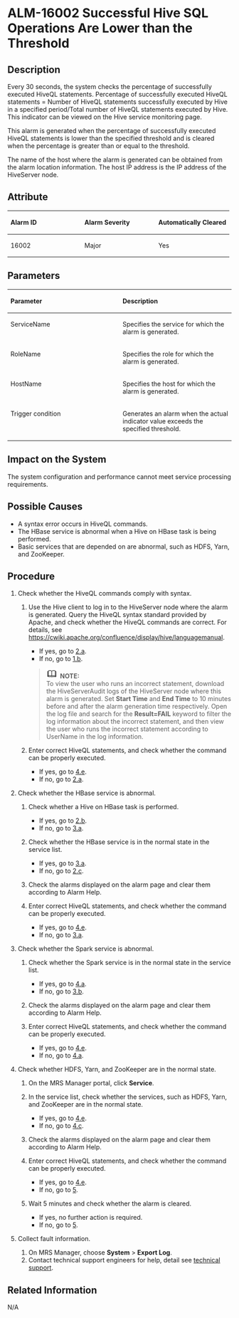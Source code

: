 # ALM-16002 Successful Hive SQL Operations Are Lower than the Threshold<a name="EN-US_TOPIC_0125375869"></a>

## Description<a name="se97c309d57ac4366bece7569caa52cd5"></a>

Every 30 seconds, the system checks the percentage of successfully executed HiveQL statements. Percentage of successfully executed HiveQL statements = Number of HiveQL statements successfully executed by Hive in a specified period/Total number of HiveQL statements executed by Hive. This indicator can be viewed on the Hive service monitoring page.

This alarm is generated when the percentage of successfully executed HiveQL statements is lower than the specified threshold and is cleared when the percentage is greater than or equal to the threshold.

The name of the host where the alarm is generated can be obtained from the alarm location information. The host IP address is the IP address of the HiveServer node.

## Attribute<a name="saf490d7a57e942d2803a9ccd6382895f"></a>

<a name="en-us_topic_0035998734_table9994955"></a>
<table><thead align="left"><tr id="en-us_topic_0035998734_row62312200"><th class="cellrowborder" valign="top" width="33.33333333333333%" id="mcps1.1.4.1.1"><p id="en-us_topic_0035998734_p14123440"><a name="en-us_topic_0035998734_p14123440"></a><a name="en-us_topic_0035998734_p14123440"></a>Alarm ID</p>
</th>
<th class="cellrowborder" valign="top" width="33.33333333333333%" id="mcps1.1.4.1.2"><p id="en-us_topic_0035998734_p3148005"><a name="en-us_topic_0035998734_p3148005"></a><a name="en-us_topic_0035998734_p3148005"></a>Alarm Severity</p>
</th>
<th class="cellrowborder" valign="top" width="33.33333333333333%" id="mcps1.1.4.1.3"><p id="en-us_topic_0035998734_p53661838"><a name="en-us_topic_0035998734_p53661838"></a><a name="en-us_topic_0035998734_p53661838"></a>Automatically Cleared</p>
</th>
</tr>
</thead>
<tbody><tr id="en-us_topic_0035998734_row51641620"><td class="cellrowborder" valign="top" width="33.33333333333333%" headers="mcps1.1.4.1.1 "><p id="en-us_topic_0035998734_p22221662"><a name="en-us_topic_0035998734_p22221662"></a><a name="en-us_topic_0035998734_p22221662"></a>16002</p>
</td>
<td class="cellrowborder" valign="top" width="33.33333333333333%" headers="mcps1.1.4.1.2 "><p id="en-us_topic_0035998734_p55124180"><a name="en-us_topic_0035998734_p55124180"></a><a name="en-us_topic_0035998734_p55124180"></a>Major</p>
</td>
<td class="cellrowborder" valign="top" width="33.33333333333333%" headers="mcps1.1.4.1.3 "><p id="en-us_topic_0035998734_p35873632"><a name="en-us_topic_0035998734_p35873632"></a><a name="en-us_topic_0035998734_p35873632"></a>Yes</p>
</td>
</tr>
</tbody>
</table>

## Parameters<a name="s1c1ec1f722a44470b03bfe107c691049"></a>

<a name="en-us_topic_0035998734_table20083047"></a>
<table><thead align="left"><tr id="en-us_topic_0035998734_row3150961"><th class="cellrowborder" valign="top" width="50%" id="mcps1.1.3.1.1"><p id="en-us_topic_0035998734_p53901255"><a name="en-us_topic_0035998734_p53901255"></a><a name="en-us_topic_0035998734_p53901255"></a>Parameter</p>
</th>
<th class="cellrowborder" valign="top" width="50%" id="mcps1.1.3.1.2"><p id="en-us_topic_0035998734_p3925534"><a name="en-us_topic_0035998734_p3925534"></a><a name="en-us_topic_0035998734_p3925534"></a>Description</p>
</th>
</tr>
</thead>
<tbody><tr id="en-us_topic_0035998734_row49532829"><td class="cellrowborder" valign="top" width="50%" headers="mcps1.1.3.1.1 "><p id="en-us_topic_0035998734_p52736237"><a name="en-us_topic_0035998734_p52736237"></a><a name="en-us_topic_0035998734_p52736237"></a>ServiceName</p>
</td>
<td class="cellrowborder" valign="top" width="50%" headers="mcps1.1.3.1.2 "><p id="en-us_topic_0035998734_p43776822"><a name="en-us_topic_0035998734_p43776822"></a><a name="en-us_topic_0035998734_p43776822"></a>Specifies the service for which the alarm is generated.</p>
</td>
</tr>
<tr id="en-us_topic_0035998734_row58447079"><td class="cellrowborder" valign="top" width="50%" headers="mcps1.1.3.1.1 "><p id="en-us_topic_0035998734_p36592919"><a name="en-us_topic_0035998734_p36592919"></a><a name="en-us_topic_0035998734_p36592919"></a>RoleName</p>
</td>
<td class="cellrowborder" valign="top" width="50%" headers="mcps1.1.3.1.2 "><p id="en-us_topic_0035998734_p11236435"><a name="en-us_topic_0035998734_p11236435"></a><a name="en-us_topic_0035998734_p11236435"></a>Specifies the role for which the alarm is generated.</p>
</td>
</tr>
<tr id="en-us_topic_0035998734_row34019058"><td class="cellrowborder" valign="top" width="50%" headers="mcps1.1.3.1.1 "><p id="en-us_topic_0035998734_p4080300"><a name="en-us_topic_0035998734_p4080300"></a><a name="en-us_topic_0035998734_p4080300"></a>HostName</p>
</td>
<td class="cellrowborder" valign="top" width="50%" headers="mcps1.1.3.1.2 "><p id="en-us_topic_0035998734_p62068903"><a name="en-us_topic_0035998734_p62068903"></a><a name="en-us_topic_0035998734_p62068903"></a>Specifies the host for which the alarm is generated.</p>
</td>
</tr>
<tr id="en-us_topic_0035998734_row21749220"><td class="cellrowborder" valign="top" width="50%" headers="mcps1.1.3.1.1 "><p id="en-us_topic_0035998734_p16856419"><a name="en-us_topic_0035998734_p16856419"></a><a name="en-us_topic_0035998734_p16856419"></a>Trigger condition</p>
</td>
<td class="cellrowborder" valign="top" width="50%" headers="mcps1.1.3.1.2 "><p id="en-us_topic_0035998734_p23192694"><a name="en-us_topic_0035998734_p23192694"></a><a name="en-us_topic_0035998734_p23192694"></a>Generates an alarm when the actual indicator value exceeds the specified threshold.</p>
</td>
</tr>
</tbody>
</table>

## Impact on the System<a name="s22bfb4b70ab8437ea8f899f0e494560f"></a>

The system configuration and performance cannot meet service processing requirements.

## Possible Causes<a name="s0340feeac0b84b78b056e25d363408df"></a>

-   A syntax error occurs in HiveQL commands.
-   The HBase service is abnormal when a Hive on HBase task is being performed.
-   Basic services that are depended on are abnormal, such as HDFS, Yarn, and ZooKeeper.

## Procedure<a name="sc3c12edc681c47ba9272ef053c82f8c6"></a>

1.  Check whether the HiveQL commands comply with syntax.
    1.  Use the Hive client to log in to the HiveServer node where the alarm is generated. Query the HiveQL syntax standard provided by Apache, and check whether the HiveQL commands are correct. For details, see https://cwiki.apache.org/confluence/display/hive/languagemanual.

        -   If yes, go to  [2.a](#en-us_topic_0035998734_step11).
        -   If no, go to  [1.b](#lc75f5e46a3e14bc88aa962575ac01ad6).

        >![](public_sys-resources/icon-note.gif) **NOTE:**   
        >To view the user who runs an incorrect statement, download the HiveServerAudit logs of the HiveServer node where this alarm is generated. Set  **Start Time** and **End Time** to 10 minutes before and after the alarm generation time respectively. Open the log file and search for the **Result=FAIL**  keyword to filter the log information about the incorrect statement, and then view the user who runs the incorrect statement according to UserName in the log information.  

    2.  <a name="lc75f5e46a3e14bc88aa962575ac01ad6"></a>Enter correct HiveQL statements, and check whether the command can be properly executed.
        -   If yes, go to  [4.e](#en-us_topic_0035998734_step_6).
        -   If no, go to  [2.a](#en-us_topic_0035998734_step11).

2.  Check whether the HBase service is abnormal.
    1.  <a name="en-us_topic_0035998734_step11"></a>Check whether a Hive on HBase task is performed.
        -   If yes, go to  [2.b](#l7b1a3633e5134551a9d417445619442f).
        -   If no, go to  [3.a](#en-us_topic_0035998734_step22).

    2.  <a name="l7b1a3633e5134551a9d417445619442f"></a>Check whether the HBase service is in the normal state in the service list.
        -   If yes, go to  [3.a](#en-us_topic_0035998734_step22).
        -   If no, go to  [2.c](#l6155a7f24fee4320aaa96ec877b2ff30).

    3.  <a name="l6155a7f24fee4320aaa96ec877b2ff30"></a>Check the alarms displayed on the alarm page and clear them according to Alarm Help.
    4.  Enter correct HiveQL statements, and check whether the command can be properly executed.
        -   If yes, go to  [4.e](#en-us_topic_0035998734_step_6).
        -   If no, go to  [3.a](#en-us_topic_0035998734_step22).

3.  Check whether the Spark service is abnormal.
    1.  <a name="en-us_topic_0035998734_step22"></a>Check whether the Spark service is in the normal state in the service list.
        -   If yes, go to  [4.a](#l1c66fa3284424176a2ac2909d3e55837).
        -   If no, go to  [3.b](#en-us_topic_0035998734_step_25).

    2.  <a name="en-us_topic_0035998734_step_25"></a>Check the alarms displayed on the alarm page and clear them according to Alarm Help.
    3.  Enter correct HiveQL statements, and check whether the command can be properly executed.
        -   If yes, go to  [4.e](#en-us_topic_0035998734_step_6).
        -   If no, go to  [4.a](#l1c66fa3284424176a2ac2909d3e55837).

4.  Check whether HDFS, Yarn, and ZooKeeper are in the normal state.
    1.  <a name="l1c66fa3284424176a2ac2909d3e55837"></a>On the MRS Manager portal, click  **Service**.
    2.  In the service list, check whether the services, such as HDFS, Yarn, and ZooKeeper are in the normal state.
        -   If yes, go to  [4.e](#en-us_topic_0035998734_step_6).
        -   If no, go to  [4.c](#l9e31f264908d480389089d160f979dfe).

    3.  <a name="l9e31f264908d480389089d160f979dfe"></a>Check the alarms displayed on the alarm page and clear them according to Alarm Help.
    4.  Enter correct HiveQL statements, and check whether the command can be properly executed.
        -   If yes, go to  [4.e](#en-us_topic_0035998734_step_6).
        -   If no, go to  [5](#lb2a4c736d2884bbbac1c2a6a133aec1f).

    5.  <a name="en-us_topic_0035998734_step_6"></a>Wait 5 minutes and check whether the alarm is cleared.
        -   If yes, no further action is required.
        -   If no, go to  [5](#lb2a4c736d2884bbbac1c2a6a133aec1f).

5.  <a name="lb2a4c736d2884bbbac1c2a6a133aec1f"></a>Collect fault information.
    1.  On MRS Manager, choose  **System**  \>  **Export Log**.
    2.  Contact technical support engineers for help, detail see  [technical support](https://docs.otc.t-systems.com/en-us/public/learnmore.html).


## Related Information<a name="s1f3bf7ec1ea34cbca10610a5392d1c82"></a>

N/A

